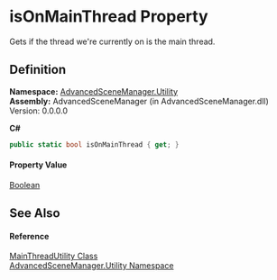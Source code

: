 # isOnMainThread Property


Gets if the thread we're currently on is the main thread.



## Definition
**Namespace:** <a href="N_AdvancedSceneManager_Utility">AdvancedSceneManager.Utility</a>  
**Assembly:** AdvancedSceneManager (in AdvancedSceneManager.dll) Version: 0.0.0.0

**C#**
``` C#
public static bool isOnMainThread { get; }
```



#### Property Value
<a href="https://learn.microsoft.com/dotnet/api/system.boolean" target="_blank" rel="noopener noreferrer">Boolean</a>

## See Also


#### Reference
<a href="T_AdvancedSceneManager_Utility_MainThreadUtility">MainThreadUtility Class</a>  
<a href="N_AdvancedSceneManager_Utility">AdvancedSceneManager.Utility Namespace</a>  
